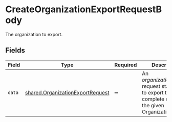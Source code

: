 # CreateOrganizationExportRequestBody

The organization to export.


## Fields

| Field                                                                                                | Type                                                                                                 | Required                                                                                             | Description                                                                                          |
| ---------------------------------------------------------------------------------------------------- | ---------------------------------------------------------------------------------------------------- | ---------------------------------------------------------------------------------------------------- | ---------------------------------------------------------------------------------------------------- |
| `data`                                                                                               | [shared.OrganizationExportRequest](../../models/shared/organizationexportrequest.md)                 | :heavy_minus_sign:                                                                                   | An *organization_export* request starts a job to export the complete data of the given Organization. |